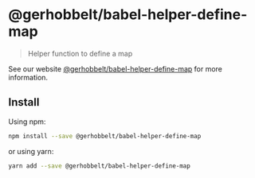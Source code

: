 # @gerhobbelt/babel-helper-define-map

> Helper function to define a map

See our website [@gerhobbelt/babel-helper-define-map](https://new.babeljs.io/docs/en/next/babel-helper-define-map.html) for more information.

## Install

Using npm:

```sh
npm install --save @gerhobbelt/babel-helper-define-map
```

or using yarn:

```sh
yarn add --save @gerhobbelt/babel-helper-define-map
```
